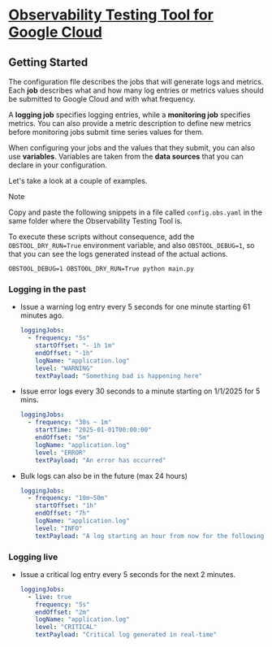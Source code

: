 # [Observability Testing Tool for Google Cloud](README.md)

## Getting Started

The configuration file describes the jobs that will generate logs and metrics. Each
**job** describes what and how many log entries or metrics values should be
submitted to Google Cloud and with what frequency.

A **logging job** specifies logging entries, while a **monitoring job** 
specifies metrics. You can also provide a metric description to define
new metrics before monitoring jobs submit time series values for them.

When configuring your jobs and the values that they submit, you can also
use **variables**. Variables are taken from the **data sources** that you can
declare in your configuration.

Let's take a look at a couple of examples.

> [!NOTE]
> Copy and paste the following snippets in a file called `config.obs.yaml` in the same
> folder where the Observability Testing Tool is.

To execute these scripts without consequence, add the `OBSTOOL_DRY_RUN=True` environment variable,
and also `OBSTOOL_DEBUG=1`, so that you can see the logs generated instead of the actual actions.

```shell
OBSTOOL_DEBUG=1 OBSTOOL_DRY_RUN=True python main.py
```

### Logging in the past

- Issue a warning log entry every 5 seconds for one minute starting 61 minutes ago.

    ```yaml
    loggingJobs:
      - frequency: "5s"
        startOffset: "- 1h 1m"
        endOffset: "-1h"
        logName: "application.log"
        level: "WARNING"
        textPayload: "Something bad is happening here"
    ```

- Issue error logs every 30 seconds to a minute starting on 1/1/2025 for 5 mins.

    ```yaml
    loggingJobs:
      - frequency: "30s ~ 1m"
        startTime: "2025-01-01T00:00:00"
        endOffset: "5m"
        logName: "application.log"
        level: "ERROR"
        textPayload: "An error has occurred"
    ```

- Bulk logs can also be in the future (max 24 hours)

    ```yaml
    loggingJobs:
      - frequency: "10m~50m"
        startOffset: "1h"
        endOffset: "7h"
        logName: "application.log"
        level: "INFO"
        textPayload: "A log starting an hour from now for the following 6 hours"
    ```

### Logging live

- Issue a critical log entry every 5 seconds for the next 2 minutes.

    ```yaml
    loggingJobs:
      - live: true
        frequency: "5s"
        endOffset: "2m"
        logName: "application.log"
        level: "CRITICAL"
        textPayload: "Critical log generated in real-time"
    ```
